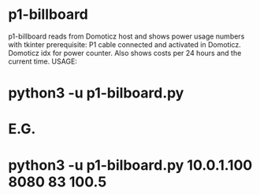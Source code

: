 # p1-billboard
p1-billboard reads from Domoticz host and shows power usage numbers with tkinter
prerequisite: P1 cable connected and activated in Domoticz. Domoticz idx for power counter. 
Also shows costs per 24 hours and the current time.
USAGE:
# python3 -u p1-bilboard.py <domoticz ip address> <domotiz port> <idx> <kwh price>
# E.G.
# python3 -u p1-bilboard.py 10.0.1.100 8080 83 100.5
